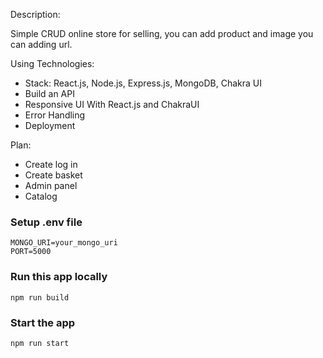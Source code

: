 Description:

Simple CRUD online store for selling, you can add product and image you can adding url.

Using Technologies:

- Stack: React.js, Node.js, Express.js, MongoDB, Chakra UI
- Build an API
- Responsive UI With React.js and ChakraUI
- Error Handling
- Deployment

Plan:

- Create log in
- Create basket
- Admin panel
- Catalog 

### Setup .env file

```shell
MONGO_URI=your_mongo_uri
PORT=5000
```

### Run this app locally

```shell
npm run build
```

### Start the app

```shell
npm run start
```